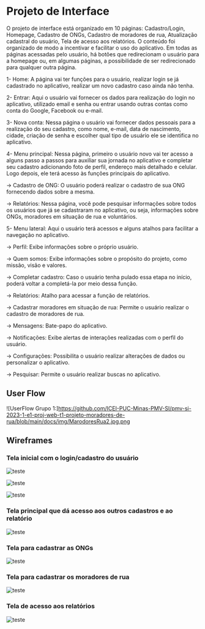 
# Projeto de Interface

O projeto de interface está organizado em 10 páginas: Cadastro/Login, Homepage, Cadastro de ONGs, Cadastro de moradores de rua, Atualização cadastral do usuário, Tela de acesso aos relatórios. O conteúdo foi organizado de modo a incentivar e facilitar o uso do aplicativo. Em todas as páginas acessadas pelo usuário, há botões que redirecionam o usuário para a homepage ou, em algumas páginas, a possibilidade de ser redirecionado para qualquer outra página.

1- Home: A página vai ter funções para o usuário, realizar login se já cadastrado no aplicativo, realizar um novo cadastro caso ainda não tenha.

2- Entrar: Aqui o usuário vai fornecer os dados para realização do login no aplicativo, utilizado email e senha ou entrar usando outras contas como conta do Google, Facebook ou e-mail.

3- Nova conta: Nessa página o usuário vai fornecer dados pessoais para a realização do seu cadastro, como nome, e-mail, data de nascimento, cidade, criação de senha e escolher qual tipo de usuário ele se identifica no aplicativo.

4- Menu principal: Nessa página, primeiro o usuário novo vai ter acesso a alguns passo a passos para auxiliar sua jornada no aplicativo e completar seu cadastro adicionando foto de perfil, endereço mais detalhado e celular. Logo depois, ele terá acesso às funções principais do aplicativo.

-> Cadastro de ONG: O usuário poderá realizar o cadastro de sua ONG fornecendo dados sobre a mesma.

-> Relatórios: Nessa página, você pode pesquisar informações sobre todos os usuários que já se cadastraram no aplicativo, ou seja, informações sobre ONGs, moradores em situação de rua e voluntários.

5- Menu lateral: Aqui o usuário terá acessos e alguns atalhos para facilitar a navegação no aplicativo.

-> Perfil: Exibe informações sobre o próprio usuário.

-> Quem somos: Exibe informações sobre o propósito do projeto, como missão, visão e valores.

-> Completar cadastro: Caso o usuário tenha pulado essa etapa no início, poderá voltar a completá-la por meio dessa função.

-> Relatórios: Atalho para acessar a função de relatórios.

-> Cadastrar moradores em situação de rua: Permite o usuário realizar o cadastro de moradores de rua.

-> Mensagens: Bate-papo do aplicativo.

-> Notificações: Exibe alertas de interações realizadas com o perfil do usuário.

-> Configurações: Possibilita o usuário realizar alterações de dados ou personalizar o aplicativo.

-> Pesquisar: Permite o usuário realizar buscas no aplicativo.




## User Flow 

![UserFlow Grupo 1:]https://github.com/ICEI-PUC-Minas-PMV-SI/pmv-si-2023-1-e1-proj-web-t1-projeto-moradores-de-rua/blob/main/docs/img/MarodoresRua2.jpg.png


## Wireframes

### Tela inicial com o login/cadastro do usuário


![teste](
https://github.com/ICEI-PUC-Minas-PMV-SI/pmv-si-2023-1-e1-proj-web-t1-projeto-moradores-de-rua/blob/main/1.jpg)

![teste](
https://github.com/ICEI-PUC-Minas-PMV-SI/pmv-si-2023-1-e1-proj-web-t1-projeto-moradores-de-rua/blob/main/2.jpg)

![teste](
https://github.com/ICEI-PUC-Minas-PMV-SI/pmv-si-2023-1-e1-proj-web-t1-projeto-moradores-de-rua/blob/main/3.jpg)


### Tela principal que dá acesso aos outros cadastros e ao relatório

![teste](
https://github.com/ICEI-PUC-Minas-PMV-SI/pmv-si-2023-1-e1-proj-web-t1-projeto-moradores-de-rua/blob/main/4.jpg)

### Tela para cadastrar as ONGs

![teste](
https://github.com/ICEI-PUC-Minas-PMV-SI/pmv-si-2023-1-e1-proj-web-t1-projeto-moradores-de-rua/blob/main/6.jpg)

### Tela para cadastrar os moradores de rua

![teste](
https://github.com/ICEI-PUC-Minas-PMV-SI/pmv-si-2023-1-e1-proj-web-t1-projeto-moradores-de-rua/blob/main/5.jpg)

### Tela de acesso aos relatórios

![teste](
https://github.com/ICEI-PUC-Minas-PMV-SI/pmv-si-2023-1-e1-proj-web-t1-projeto-moradores-de-rua/blob/main/7.jpg)

